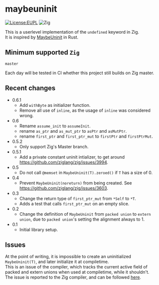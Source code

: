 # maybeuninit
[![License:EUPL](https://img.shields.io/badge/License-EUPLv.1.2-brightgreen.svg)](https://opensource.org/licenses/EUPL-1.2)
![Zig](https://github.com/DutchGhost/maybeuninit/workflows/Zig/badge.svg?branch=master)

This is a userlevel implementation of the `undefined` keyword in Zig.<br>
It is inspired by [MaybeUninit](https://doc.rust-lang.org/stable/core/mem/union.MaybeUninit.html) in Rust.
  
## Minimum supported `Zig`
`master`

Each day will be tested in CI whether this project still builds on Zig master.

## Recent changes
  * 0.6.1
    * Add `withByte` as initializer function.
    * Remove all use of `inline`, as the usage of `inline` was considered wrong.
  * 0.6
    * Rename `assume_init` to `assumeInit`.
    * rename `as_ptr` and `as_mut_ptr` to `asPtr` and `asMutPtr`.
    * rename `first_ptr` and `first_ptr_mut` to `firstPtr` and `firstPtrMut`.
  * 0.5.2
    * Only support Zig's Master branch.
  * 0.5.1
    * Add a private constant uninit intializer, to get around https://github.com/ziglang/zig/issues/3994.
  * 0.5
    * Do not call `@memset` in `MaybeUninit(T).zeroed()` if `T` has a size of 0.
  * 0.4
    * Prevent `MaybeUninit(noreturn)` from being created. See https://github.com/ziglang/zig/issues/3603.
  * 0.3
    * Change the return type of `first_ptr_mut` from `*Self` to `*T`.
    * Adds a test that calls `first_ptr_mut` on an empty slice.
  * 0.2
    * Change the definition of `MaybeUninit` from `packed union` to `extern union`, due to `packed union`'s setting the alignment always to 1.
  * 0.1
    * Initial library setup.

## Issues
At the point of writing, it is impossible to create an uninitialized `MaybeUninit(T)`, and later initialize it at compiletime.<br>
This is an issue of the compiler, which tracks the current active field of packed and extern unions when used at compiletime, while it shouldn't.<br>
The issue is reported to the Zig compiler, and can be followed [here](https://github.com/ziglang/zig/issues/3134).
